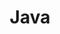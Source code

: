 ---
title: Java
description: Java is the number one programming language and development platform.
image: "https://upload-bbs.miyoushe.com/upload/2025/07/23/11629047/d6881d85398e97b4725d50ce115b2ed0_3977028962981926028.jpg"

# Badge style
style:
    background: "#2a9d8f"
    color: "#fff"
---